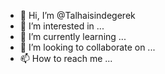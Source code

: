 - 👋 Hi, I’m @Talhaisindegerek
- 👀 I’m interested in ...
- 🌱 I’m currently learning ...
- 💞️ I’m looking to collaborate on ...
- 📫 How to reach me ...


